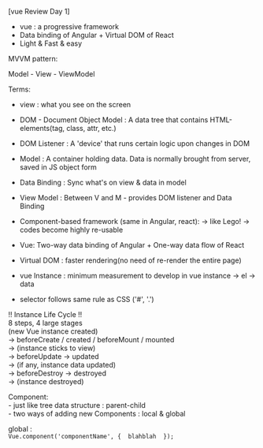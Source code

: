 [vue Review Day 1]

- vue : a progressive framework
- Data binding of Angular + Virtual DOM of React    
- Light & Fast & easy  

MVVM pattern: 

 Model - View - ViewModel  
 
 Terms:  
  - view : what you see on the screen  
  - DOM - Document Object Model : A data tree that contains HTML-elements(tag, class, attr, etc.)  
  - DOM Listener : A 'device' that runs certain logic upon changes in DOM    
  - Model : A container holding data. Data is normally brought from server, saved in JS object form  
  - Data Binding : Sync what's on view & data in model  
  - View Model : Between V and M - provides DOM listener and Data Binding  


- Component-based framework (same in Angular, react): 
 -> like Lego!
 -> codes become highly re-usable  
 

- Vue: Two-way data binding of Angular + One-way data flow of React  
- Virtual DOM : faster rendering(no need of re-render the entire page)  

- vue Instance : minimum measurement to develop in vue 
	instance -> el -> data

- selector follows same rule as CSS ('#', '.')  

!! Instance Life Cycle !!  
 8 steps, 4 large stages  
	(new Vue instance created)   
	-> beforeCreate / created / beforeMount / mounted   
		-> (instance sticks to view)  
	-> beforeUpdate -> updated   
		-> (if any, instance data updated)   
	-> beforeDestroy -> destroyed  
		-> (instance destroyed)  

Component:    
	- just like tree data structure : parent-child  
	- two ways of adding new Components : local & global  
	
global :      
	`Vue.component('componentName', {  blahblah  });`



